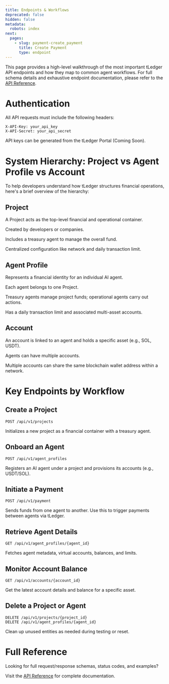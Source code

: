 ```yaml
---
title: Endpoints & Workflows
deprecated: false
hidden: false
metadata:
  robots: index
next:
  pages:
    - slug: payment-create_payment
      title: Create Payment
      type: endpoint
---
```

This page provides a high-level walkthrough of the most important tLedger API endpoints and how they map to common agent workflows. For full schema details and exhaustive endpoint documentation, please refer to the [API Reference](https://docs.t54.ai/reference/payment-create_payment#/).

# Authentication

All API requests must include the following headers:

```
X-API-Key: your_api_key
X-API-Secret: your_api_secret
```

API keys can be generated from the tLedger Portal (Coming Soon).

# System Hierarchy: Project vs Agent Profile vs Account

To help developers understand how tLedger structures financial operations, here's a brief overview of the hierarchy:

## Project

A Project acts as the top-level financial and operational container.

Created by developers or companies.

Includes a treasury agent to manage the overall fund.

Centralized configuration like network and daily transaction limit.

## Agent Profile

Represents a financial identity for an individual AI agent.

Each agent belongs to one Project.

Treasury agents manage project funds; operational agents carry out actions.

Has a daily transaction limit and associated multi-asset accounts.

## Account

An account is linked to an agent and holds a specific asset (e.g., SOL, USDT).

Agents can have multiple accounts.

Multiple accounts can share the same blockchain wallet address within a network.

# Key Endpoints by Workflow

## Create a Project

```
POST /api/v1/projects
```

Initializes a new project as a financial container with a treasury agent.

## Onboard an Agent

```
POST /api/v1/agent_profiles
```

Registers an AI agent under a project and provisions its accounts (e.g., USDT/SOL).

## Initiate a Payment

```
POST /api/v1/payment
```

Sends funds from one agent to another. Use this to trigger payments between agents via tLedger.

## Retrieve Agent Details

```
GET /api/v1/agent_profiles/{agent_id}
```

Fetches agent metadata, virtual accounts, balances, and limits.

## Monitor Account Balance

```
GET /api/v1/accounts/{account_id}
```

Get the latest account details and balance for a specific asset.

## Delete a Project or Agent

```
DELETE /api/v1/projects/{project_id}
DELETE /api/v1/agent_profiles/{agent_id}
```

Clean up unused entities as needed during testing or reset.

# Full Reference

Looking for full request/response schemas, status codes, and examples?

Visit the [API Reference](https://docs.t54.ai/reference/payment-create_payment#/) for complete documentation.